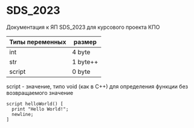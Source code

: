 # SDS_2023

Документация к ЯП SDS_2023 для курсового проекта КПО

| Типы переменных | размер |
| --- | --- |
| int | 4 byte |
| str | 1 byte++ |
| script | 0 byte |

script - значение, типо void (как в C++) для определения функции без возвращаемого значение
```
script helloWorld() [
  print "Hello World!";
  newline;
]
```



